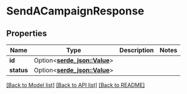 # SendACampaignResponse

## Properties

Name | Type | Description | Notes
------------ | ------------- | ------------- | -------------
**id** | Option<[**serde_json::Value**](.md)> |  | 
**status** | Option<[**serde_json::Value**](.md)> |  | 

[[Back to Model list]](../README.md#documentation-for-models) [[Back to API list]](../README.md#documentation-for-api-endpoints) [[Back to README]](../README.md)


